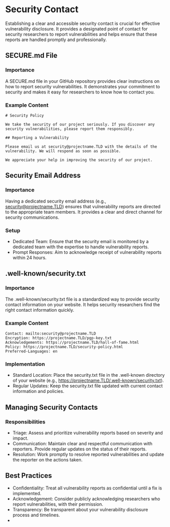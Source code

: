 # Security Contact

Establishing a clear and accessible security contact is crucial for effective vulnerability disclosure. It provides a designated point of contact for security researchers to report vulnerabilities and helps ensure that these reports are handled promptly and professionally.

## SECURE.md File

### Importance
A SECURE.md file in your GitHub repository provides clear instructions on how to report security vulnerabilities. It demonstrates your commitment to security and makes it easy for researchers to know how to contact you.

### Example Content
```
# Security Policy

We take the security of our project seriously. If you discover any security vulnerabilities, please report them responsibly.

## Reporting a Vulnerability

Please email us at security@projectname.TLD with the details of the vulnerability. We will respond as soon as possible.

We appreciate your help in improving the security of our project.
```

## Security Email Address

### Importance

Having a dedicated security email address (e.g., security@projectname.TLD) ensures that vulnerability reports are directed to the appropriate team members. It provides a clear and direct channel for security communications.

### Setup

- Dedicated Team: Ensure that the security email is monitored by a dedicated team with the expertise to handle vulnerability reports.
- Prompt Responses: Aim to acknowledge receipt of vulnerability reports within 24 hours.

## .well-known/security.txt

### Importance

The .well-known/security.txt file is a standardized way to provide security contact information on your website. It helps security researchers find the right contact information quickly.

### Example Content
```
Contact: mailto:security@projectname.TLD
Encryption: https://projectname.TLD/pgp-key.txt
Acknowledgements: https://projectname.TLD/hall-of-fame.html
Policy: https://projectname.TLD/security-policy.html
Preferred-Languages: en
```

### Implementation

- Standard Location: Place the security.txt file in the .well-known directory of your website (e.g., https://projectname.TLD/.well-known/security.txt).
- Regular Updates: Keep the security.txt file updated with current contact information and policies.

## Managing Security Contacts

### Responsibilities
- Triage: Assess and prioritize vulnerability reports based on severity and impact.
- Communication: Maintain clear and respectful communication with reporters. Provide regular updates on the status of their reports.
- Resolution: Work promptly to resolve reported vulnerabilities and update the reporter on the actions taken.

## Best Practices
- Confidentiality: Treat all vulnerability reports as confidential until a fix is implemented.
- Acknowledgement: Consider publicly acknowledging researchers who report vulnerabilities, with their permission.
- Transparency: Be transparent about your vulnerability disclosure process and timelines.
- 
